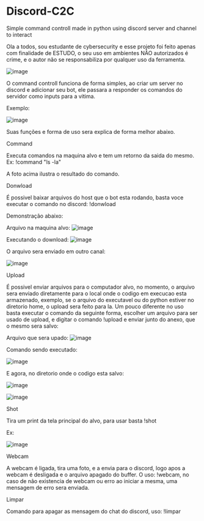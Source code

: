# Discord-C2C
Simple command controll made in python using discord server and channel to interact

Ola a todos, sou estudante de cybersecurity e esse projeto foi feito apenas com finalidade de ESTUDO, o seu uso em ambientes NÃO autorizados é crime, e o autor não se responsabiliza por qualquer uso da ferramenta.

![image](https://github.com/FromAbbys/Discord-C2C/assets/99764742/4d83e341-a0d5-48e5-9316-3e7415ef57bc)

O command controll funciona de forma simples, ao criar um server no discord e adicionar seu bot, ele passara a responder os comandos do servidor como inputs para a vitima.

Exemplo:

![image](https://github.com/FromAbbys/Discord-C2C/assets/99764742/bf534159-b0cd-4934-afaf-0619c5faecf7)



Suas funções e forma de uso sera explica de forma melhor abaixo. 


Command

Executa comandos na maquina alvo e tem um retorno da saida do mesmo. Ex: !command "ls -la"

A foto acima ilustra o resultado do comando.

Donwload

É possivel baixar arquivos do host que o bot esta rodando, basta voce executar o comando no discord: !donwload <path do arquivo>

Demonstração abaixo:

Arquivo na maquina alvo:
![image](https://github.com/FromAbbys/Discord-C2C/assets/99764742/b2d86411-56ab-479f-9732-272d2c71d2a1)

Executando o download:
![image](https://github.com/FromAbbys/Discord-C2C/assets/99764742/21d6bc80-ce2c-4fbb-8789-c7a934c9e233)


O arquivo sera enviado em outro canal:

![image](https://github.com/FromAbbys/Discord-C2C/assets/99764742/09307d34-a697-4687-bf71-db6c3a85eba1)


Upload

É possivel enviar arquivos para o computador alvo, no momento, o arquivo sera enviado diretamente para o local onde o codigo em execucao esta armazenado, exemplo, se o arquivo do executavel ou do python estiver no diretorio home, o upload sera feito para la.
Um pouco diferente no uso basta executar o comando da seguinte forma, escolher um arquivo para ser usado de upload, e digitar o comando !upload e enviar junto do anexo, que o mesmo sera salvo:


Arquivo que sera upado:
![image](https://github.com/FromAbbys/Discord-C2C/assets/99764742/b7a46284-f070-4cbd-8dea-14b72842be02)

Comando sendo executado:

![image](https://github.com/FromAbbys/Discord-C2C/assets/99764742/6b8f23db-18f4-4857-814f-a0f9164a7e2c)


E agora, no diretorio onde o codigo esta salvo:

![image](https://github.com/FromAbbys/Discord-C2C/assets/99764742/efde6bbe-491e-40dc-9ac3-daca91d0f90d)


![image](https://github.com/FromAbbys/Discord-C2C/assets/99764742/f44fb436-f5bd-4ff8-8e05-7d47aa161494)



Shot

Tira um print da tela principal do alvo, para usar basta !shot 

Ex: 

![image](https://github.com/FromAbbys/Discord-C2C/assets/99764742/6988ff48-69b8-484e-ae00-487c206601f7)


Webcam

A webcam é ligada, tira uma foto, e a envia para o discord, logo apos a webcam é desligada e o arquivo apagado do buffer. O uso: !webcam, no caso de não existencia de webcam ou erro ao iniciar a mesma, uma mensagem de erro sera enviada.

Limpar

Comando para apagar as mensagem do chat do discord, uso: !limpar
